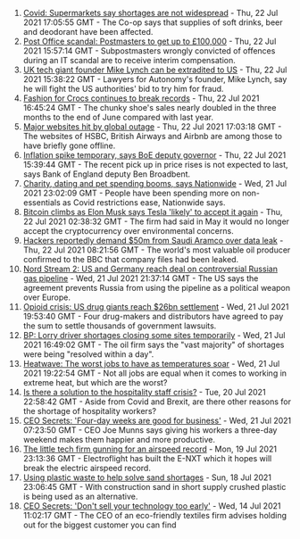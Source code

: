 1. [Covid: Supermarkets say shortages are not widespread](https://www.bbc.co.uk/news/uk-57924264) - Thu, 22 Jul 2021 17:05:55 GMT - The Co-op says that supplies of soft drinks, beer and deodorant have been affected.
2. [Post Office scandal: Postmasters to get up to £100,000](https://www.bbc.co.uk/news/business-57928397) - Thu, 22 Jul 2021 15:57:14 GMT - Subpostmasters wrongly convicted of offences during an IT scandal are to receive interim compensation.
3. [UK tech giant founder Mike Lynch can be extradited to US](https://www.bbc.co.uk/news/business-57933718) - Thu, 22 Jul 2021 15:38:22 GMT - Lawyers for Autonomy's founder, Mike Lynch, say he will fight the US authorities' bid to try him for fraud.
4. [Fashion for Crocs continues to break records](https://www.bbc.co.uk/news/business-57935256) - Thu, 22 Jul 2021 16:45:24 GMT - The chunky shoe's sales nearly doubled in the three months to the end of June compared with last year.
5. [Major websites hit by global outage](https://www.bbc.co.uk/news/technology-57929544) - Thu, 22 Jul 2021 17:03:18 GMT - The websites of HSBC, British Airways and Airbnb are among those to have briefly gone offline.
6. [Inflation spike temporary, says BoE deputy governor](https://www.bbc.co.uk/news/business-57922199) - Thu, 22 Jul 2021 15:39:44 GMT - The recent pick up in price rises is not expected to last, says Bank of England deputy Ben Broadbent.
7. [Charity, dating and pet spending booms, says Nationwide](https://www.bbc.co.uk/news/business-57907867) - Wed, 21 Jul 2021 23:02:09 GMT - People have been spending more on non-essentials as Covid restrictions ease, Nationwide says.
8. [Bitcoin climbs as Elon Musk says Tesla 'likely' to accept it again](https://www.bbc.co.uk/news/business-57924354) - Thu, 22 Jul 2021 02:38:32 GMT - The firm had said in May it would no longer accept the cryptocurrency over environmental concerns.
9. [Hackers reportedly demand $50m from Saudi Aramco over data leak](https://www.bbc.co.uk/news/business-57924355) - Thu, 22 Jul 2021 08:21:56 GMT - The world's most valuable oil producer confirmed to the BBC that company files had been leaked.
10. [Nord Stream 2: US and Germany reach deal on controversial Russian gas pipeline](https://www.bbc.co.uk/news/world-europe-57923655) - Wed, 21 Jul 2021 21:37:14 GMT - The US says the agreement prevents Russia from using the pipeline as a political weapon over Europe.
11. [Opioid crisis: US drug giants reach $26bn settlement](https://www.bbc.co.uk/news/business-57910039) - Wed, 21 Jul 2021 19:53:40 GMT - Four drug-makers and distributors have agreed to pay the sum to settle thousands of government lawsuits.
12. [BP: Lorry driver shortages closing some sites temporarily](https://www.bbc.co.uk/news/business-57912922) - Wed, 21 Jul 2021 16:49:02 GMT - The oil firm says the "vast majority" of shortages were being "resolved within a day".
13. [Heatwave: The worst jobs to have as temperatures soar](https://www.bbc.co.uk/news/uk-wales-57914904) - Wed, 21 Jul 2021 19:22:54 GMT - Not all jobs are equal when it comes to working in extreme heat, but which are the worst?
14. [Is there a solution to the hospitality staff crisis?](https://www.bbc.co.uk/news/business-57817775) - Tue, 20 Jul 2021 22:58:42 GMT - Aside from Covid and Brexit, are there other reasons for the shortage of hospitality workers?
15. [CEO Secrets: 'Four-day weeks are good for business'](https://www.bbc.co.uk/news/business-57894093) - Wed, 21 Jul 2021 07:23:50 GMT - CEO Joe Munns says giving his workers a three-day weekend makes them happier and more productive.
16. [The little tech firm gunning for an airspeed record](https://www.bbc.co.uk/news/business-57747128) - Mon, 19 Jul 2021 23:13:36 GMT - Electroflight has built the E-NXT which it hopes will break the electric airspeed record.
17. [Using plastic waste to help solve sand shortages](https://www.bbc.co.uk/news/business-57832425) - Sun, 18 Jul 2021 23:06:45 GMT - With construction sand in short supply crushed plastic is being used as an alternative.
18. [CEO Secrets: 'Don't sell your technology too early'](https://www.bbc.co.uk/news/business-57805207) - Wed, 14 Jul 2021 11:02:17 GMT - The CEO of an eco-friendly textiles firm advises holding out for the biggest customer you can find
